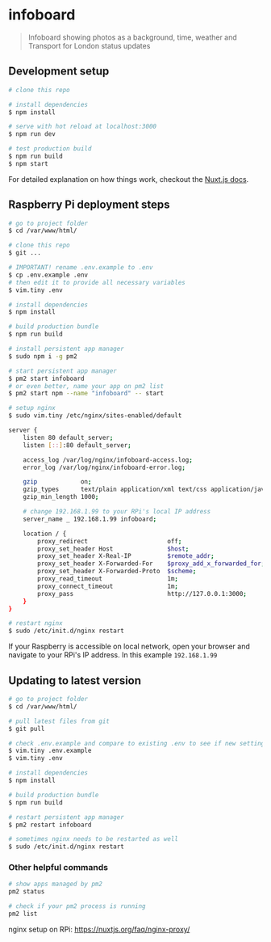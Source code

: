 # infoboard

> Infoboard showing photos as a background, time, weather and Transport for London status updates

## Development setup

``` bash
# clone this repo

# install dependencies
$ npm install

# serve with hot reload at localhost:3000
$ npm run dev

# test production build
$ npm run build
$ npm start
```

For detailed explanation on how things work, checkout the [Nuxt.js docs](https://github.com/nuxt/nuxt.js).

## Raspberry Pi deployment steps
``` bash
# go to project folder
$ cd /var/www/html/

# clone this repo
$ git ...

# IMPORTANT! rename .env.example to .env
$ cp .env.example .env
# then edit it to provide all necessary variables
$ vim.tiny .env

# install dependencies
$ npm install

# build production bundle
$ npm run build

# install persistent app manager
$ sudo npm i -g pm2

# start persistent app manager
$ pm2 start infoboard
# or even better, name your app on pm2 list
$ pm2 start npm --name "infoboard" -- start

# setup nginx
$ sudo vim.tiny /etc/nginx/sites-enabled/default

server {
    listen 80 default_server;
    listen [::]:80 default_server;

    access_log /var/log/nginx/infoboard-access.log;
    error_log /var/log/nginx/infoboard-error.log;

    gzip            on;
    gzip_types      text/plain application/xml text/css application/javascript;
    gzip_min_length 1000;

    # change 192.168.1.99 to your RPi's local IP address
    server_name _ 192.168.1.99 infoboard;

    location / {
        proxy_redirect                      off;
        proxy_set_header Host               $host;
        proxy_set_header X-Real-IP          $remote_addr;
        proxy_set_header X-Forwarded-For    $proxy_add_x_forwarded_for;
        proxy_set_header X-Forwarded-Proto  $scheme;
        proxy_read_timeout                  1m;
        proxy_connect_timeout               1m;
        proxy_pass                          http://127.0.0.1:3000;
    }
}

# restart nginx
$ sudo /etc/init.d/nginx restart
```

If your Raspberry is accessible on local network, open your browser and navigate to your RPi's IP address. In this example `192.168.1.99`

## Updating to latest version
``` bash
# go to project folder
$ cd /var/www/html/

# pull latest files from git
$ git pull

# check .env.example and compare to existing .env to see if new settings are needed
$ vim.tiny .env.example
$ vim.tiny .env

# install dependencies
$ npm install

# build production bundle
$ npm run build

# restart persistent app manager
$ pm2 restart infoboard

# sometimes nginx needs to be restarted as well
$ sudo /etc/init.d/nginx restart
```

### Other helpful commands

``` bash
# show apps managed by pm2
pm2 status

# check if your pm2 process is running
pm2 list
```

nginx setup on RPi: https://nuxtjs.org/faq/nginx-proxy/  
